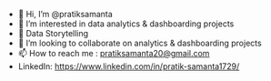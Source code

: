- 👋 Hi, I’m @pratiksamanta
- 👀 I’m interested in data analytics & dashboarding projects
- 🌱 Data Storytelling
- 💞️ I’m looking to collaborate on analytics & dashboarding projects
- 📫 How to reach me : pratiksamanta20@gmail.com
- LinkedIn: https://www.linkedin.com/in/pratik-samanta1729/

<!---
pratiksamanta/pratiksamanta is a ✨ special ✨ repository because its `README.md` (this file) appears on your GitHub profile.
You can click the Preview link to take a look at your changes.
--->
